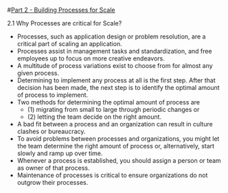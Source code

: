 #[Part 2 - Building Processes for Scale](contents.md)

2.1 <a name="part2-1">Why Processes are critical for Scale?
- Processes, such as application design or problem resolution, are a critical part of scaling an application.
- Processes assist in management tasks and standardization, and free employees up to focus on more creative endeavors.
- A multitude of process variations exist to choose from for almost any given process.
- Determining to implement any process at all is the first step. After that decision has been made, the next step is to identify the optimal amount of process to implement.
- Two methods for determining the optimal amount of process are 
  - (1) migrating from small to large through periodic changes or 
  - (2) letting the team decide on the right amount.
- A bad fit between a process and an organization can result in culture clashes or bureaucracy.
- To avoid problems between processes and organizations, you might let the team determine the right amount of process or, alternatively, start slowly and ramp up over time.
- Whenever a process is established, you should assign a person or team as owner of that process.
- Maintenance of processes is critical to ensure organizations do not outgrow their processes.
